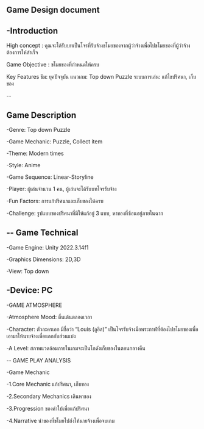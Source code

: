 Game Design document 
--
-Introduction 
--
High concept : คุณจะได้รับบทเป็นโจรที่รับจ้างขโมยของจากผู้ว่าจ้างเพื่อไปขโมยของที่ผู้ว่าจ้างต้องการให้สำเร็จ

Game Objective : ขโมยของที่กำหนดให้ครบ

Key Features ธีม: ยุคปัจจุบัน แนวเกม: Top down Puzzle ระบบการเล่น: แก้ไขปริศนา, เก็บของ

 --

Game Description  
--
-Genre: Top down Puzzle

-Game Mechanic: Puzzle, Collect item

-Theme: Modern times

-Style: Anime 

-Game Sequence: Linear-Storyline 

-Player: ผู้เล่นจำนวน 1 คน, ผู้เล่นจะได้รับบทโจรรับจ้าง

-Fun Factors: การแก้ปริศนาและเก็บของให้ครบ

-Challenge: รูปแบบของปริศนาที่มีให้แก้อยู่ 3 แบบ, หาของที่ซ้อนอยู่ภายในฉาก

--
Game Technical   
--
-Game Engine: Unity 2022.3.14f1

-Graphics Dimensions: 2D,3D

-View: Top down

-Device: PC 
--

-GAME ATMOSPHERE 

-Atmosphere Mood: ตื่นเต้นตลอดเวลา 

-Character: ตัวละครเอก มีชื่อว่า “Louis (ลูอิส)” เป็นโจรรับจ้างมือพระกาฬที่ต้องไปขโมยของเพื่อเอามาให้นายจ้างเพื่อแลกกับส่วนแบ่ง

-A Level: สภาพแวดล้อมภายในเกมจะเป็นโกดังเก็บของในตอนกลางคืน
    
--
GAME PLAY ANALYSIS 

-Game Mechanic   

-1.Core Mechanic   แก้ปริศนา, เก็บของ

-2.Secondary Mechanics  เดินหาของ

-3.Progression  ของคำใบ้เพื่อแก้ปริศนา

-4.Narrative นำของที่ขโมยไปส่งให้นายจ้างเพื่อจบเกม

 

